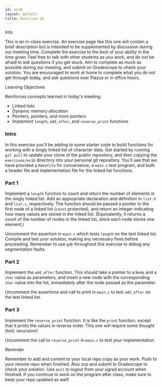 ```yaml
---
id: ex16
layout: default
title: Exercise 16
---
```


<div class='admonition info'>
<div class='title'>Info</div>
<div class='content'>
<p>This is an in-class exercise. An exercise page like this one will contain a brief description but is intended to be supplemented by discussion during our meeting time. Complete the exercise to the best of your ability in the time given. Feel free to talk with other students as you work, and do not be afraid to ask questions if you get stuck. Aim to complete as much as possible during our meeting, and submit on Gradescope to check your solution. You are encouraged to work at home to complete what you do not get through today, and ask questions over Piazza or in office hours.</p>
</div>
</div>

<div class='admonition tip'>
<div class='title'>Learning Objectives</div>
<div class='content'>
<p>Reinforces concepts learned in today's meeting:</p>
<ul>
<li>Linked lists</li>
<li>Dynamic memory allocation</li>
<li>Pointers, pointers, and more pointers</li>
<li>Implement <code>length</code>, <code>add_after</code>, and <code>reverse_print</code> functions</li>
</ul>
</div>
</div>

### Intro
In this exercise you'll be adding to some starter code to build functions for working with a singly linked list of character data. Get started by running `git pull` to update your clone of the public repository, and then copying the `exercises/ex16` directory into your personal git repository. You'll see that we have provided a `Makefile` for convenience, a `main.c` test program, and both a header file and implementation file for the linked list functions.


### Part 1
Implement a `length` function to count and return the number of elements in the singly linked list. Add an appropriate declaration and definition in `list.h` and `list.c`, respectively.  The function should be passed a pointer to the first node of a linked list (`const` protected), and return an integer indicating how many values are stored in the linked list.  (Equivalently, it returns a count of the number of nodes in the linked list, since each node stores one element.)

Uncomment the assertion in `main.c` which tests `length` on the test linked list. Compile and test your solution, making any necessary fixes before proceeding. Remember to use `gdb` throughout this exercise to debug any segmentation faults.
  
### Part 2
Implement the `add_after` function.  This should take a pointer to a `Node` and a `char` value as parameters, and insert a new node with the corresponding `char` value into the list, immediately after the node passed as the parameter.

Uncomment the assertions and call to print in `main.c` to test `add_after` on the test linked list.

### Part 3
Implement the `reverse_print` function.  It is like the `print` function, except that it prints the values in reverse order.  This one will require some thought (hint: recursion)!

Uncomment the call to `reverse_print` in `main.c` to test your implementation.

<div class='admonition tip'>
<div class='title'>Reminder</div>
<div class='content'>
<p>Remember to add and commit to your local repo copy as your work. Push to your remote repo when finished. Also scp and submit to Gradescope to check your solution. Use <code>exit</code> to logout from your ugrad account when finished. If you continue to work on the program after class, make sure to keep your repo updated as well!</p>
</div>
</div>
